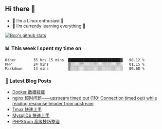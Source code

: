 ## Hi there 👋
* 🔭 I’m a Linux enthusiast 🐧️
* 🏃️ I’m currently learning everything 🏃️

[![Boo's github stats](https://github-readme-stats.vercel.app/api?username=0xAiKang)](https://github.com/anuraghazra/github-readme-stats)

<!-- [![Most Used Langs](https://github-readme-stats.vercel.app/api/top-langs/?username=0xAiKang)](https://github.com/anuraghazra/github-readme-stats) -->

### 📊 This week I spent my time on
<!--START_SECTION:waka-->
```text
Other        35 hrs 15 mins  ████████████████████████▓   98.12 % 
PHP          24 mins         ▒░░░░░░░░░░░░░░░░░░░░░░░░   01.15 % 
Markdown     14 mins         ▒░░░░░░░░░░░░░░░░░░░░░░░░   00.68 % 
```
<!--END_SECTION:waka-->

### 📕 Latest Blog Posts
<!-- BLOG-POST-LIST:START -->
- [Docker 数据挂载](https://www.0x2beace.com/docker-data-mount/)
- [nginx 超时问题——upstream timed out (110: Connection timed out) while reading response header from upstream](https://www.0x2beace.com/nginx-timeout-problem-upstream-timed-out-110-Connection-timed-out-while-reading-response-header-from-upstream/)
- [Tmux 快速上手](https://www.0x2beace.com/tmux-quick-start/)
- [MysqliDb 快速上手](https://www.0x2beace.com/mysqlidb-is-quick-to-get-started/)
- [PHPStrom 高级技巧整理](https://www.0x2beace.com/phpstorm-advanced-skills-finishing/)
<!-- BLOG-POST-LIST:END -->


